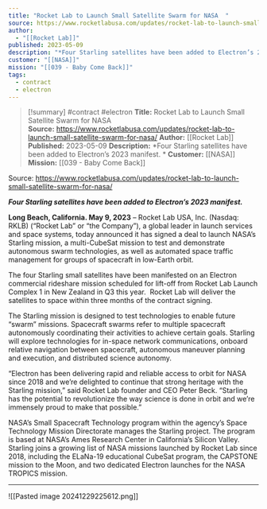 ```yaml
---
title: "Rocket Lab to Launch Small Satellite Swarm for NASA  "
source: https://www.rocketlabusa.com/updates/rocket-lab-to-launch-small-satellite-swarm-for-nasa/
author:
  - "[[Rocket Lab]]"
published: 2023-05-09
description: "*Four Starling satellites have been added to Electron’s 2023 manifest. *"
customer: "[[NASA]]"
mission: "[[039 - Baby Come Back]]"
tags:
  - contract
  - electron
---
```

>[!summary]
#contract #electron
**Title:** Rocket Lab to Launch Small Satellite Swarm for NASA  
**Source:** https://www.rocketlabusa.com/updates/rocket-lab-to-launch-small-satellite-swarm-for-nasa/
**Author:** [[Rocket Lab]]
**Published:** 2023-05-09
**Description:** *Four Starling satellites have been added to Electron’s 2023 manifest. *
**Customer:** [[NASA]]
**Mission:** [[039 - Baby Come Back]]

Source: https://www.rocketlabusa.com/updates/rocket-lab-to-launch-small-satellite-swarm-for-nasa/

***Four Starling satellites have been added to Electron’s 2023 manifest.*** 

**Long Beach, California. May 9, 2023** – Rocket Lab USA, Inc. (Nasdaq: RKLB) (“Rocket Lab” or “the Company”), a global leader in launch services and space systems, today announced it has signed a deal to launch NASA’s Starling mission, a multi-CubeSat mission to test and demonstrate autonomous swarm technologies, as well as automated space traffic management for groups of spacecraft in low-Earth orbit.

The four Starling small satellites have been manifested on an Electron commercial rideshare mission scheduled for lift-off from Rocket Lab Launch Complex 1 in New Zealand in Q3 this year.  Rocket Lab will deliver the satellites to space within three months of the contract signing.

The Starling mission is designed to test technologies to enable future “swarm” missions. Spacecraft swarms refer to multiple spacecraft autonomously coordinating their activities to achieve certain goals. Starling will explore technologies for in-space network communications, onboard relative navigation between spacecraft, autonomous maneuver planning and execution, and distributed science autonomy.

“Electron has been delivering rapid and reliable access to orbit for NASA since 2018 and we’re delighted to continue that strong heritage with the Starling mission,” said Rocket Lab founder and CEO Peter Beck. “Starling has the potential to revolutionize the way science is done in orbit and we’re immensely proud to make that possible.”

NASA’s Small Spacecraft Technology program within the agency’s Space Technology Mission Directorate manages the Starling project. The program is based at NASA’s Ames Research Center in California’s Silicon Valley. Starling joins a growing list of NASA missions launched by Rocket Lab since 2018, including the ELaNa-19 educational CubeSat program, the CAPSTONE mission to the Moon, and two dedicated Electron launches for the NASA TROPICS mission. 

---

![[Pasted image 20241229225612.png]]